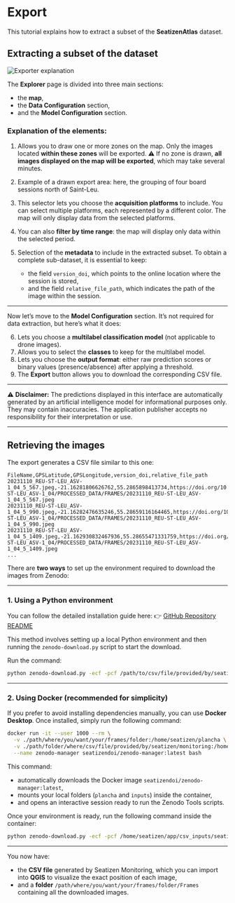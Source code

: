 # Export

This tutorial explains how to extract a subset of the **SeatizenAtlas** dataset.

## Extracting a subset of the dataset

![Exporter explanation](/frontend/public/tutorials/exporter/exporter_explication.png)

The **Explorer** page is divided into three main sections:

* the **map**,
* the **Data Configuration** section,
* and the **Model Configuration** section.

### Explanation of the elements:

1. Allows you to draw one or more zones on the map. Only the images located **within these zones** will be exported.
   ⚠️ If no zone is drawn, **all images displayed on the map will be exported**, which may take several minutes.
2. Example of a drawn export area: here, the grouping of four board sessions north of Saint-Leu.
3. This selector lets you choose the **acquisition platforms** to include.
   You can select multiple platforms, each represented by a different color.
   The map will only display data from the selected platforms.
4. You can also **filter by time range**: the map will display only data within the selected period.
5. Selection of the **metadata** to include in the extracted subset.
   To obtain a complete sub-dataset, it is essential to keep:

   * the field `version_doi`, which points to the online location where the session is stored,
   * and the field `relative_file_path`, which indicates the path of the image within the session.

---

Now let’s move to the **Model Configuration** section.
It’s not required for data extraction, but here’s what it does:

6. Lets you choose a **multilabel classification model** (not applicable to drone images).
7. Allows you to select the **classes** to keep for the multilabel model.
8. Lets you choose the **output format**: either raw prediction scores or binary values (presence/absence) after applying a threshold.
9. The **Export** button allows you to download the corresponding CSV file.

---

⚠️ **Disclaimer:**
The predictions displayed in this interface are automatically generated by an artificial intelligence model for informational purposes only.
They may contain inaccuracies. The application publisher accepts no responsibility for their interpretation or use.

---

## Retrieving the images

The export generates a CSV file similar to this one:

```csv
FileName,GPSLatitude,GPSLongitude,version_doi,relative_file_path
20231110_REU-ST-LEU_ASV-1_04_5_567.jpeg,-21.16281806626762,55.2865898413734,https://doi.org/10.5281/zenodo.12760339,20231110_REU-ST-LEU_ASV-1_04/PROCESSED_DATA/FRAMES/20231110_REU-ST-LEU_ASV-1_04_5_567.jpeg
20231110_REU-ST-LEU_ASV-1_04_5_990.jpeg,-21.16282476635246,55.28659116164465,https://doi.org/10.5281/zenodo.12760339,20231110_REU-ST-LEU_ASV-1_04/PROCESSED_DATA/FRAMES/20231110_REU-ST-LEU_ASV-1_04_5_990.jpeg
20231110_REU-ST-LEU_ASV-1_04_5_1409.jpeg,-21.162930832467936,55.28655471331759,https://doi.org/10.5281/zenodo.12760339,20231110_REU-ST-LEU_ASV-1_04/PROCESSED_DATA/FRAMES/20231110_REU-ST-LEU_ASV-1_04_5_1409.jpeg
...
```

There are **two ways** to set up the environment required to download the images from Zenodo:

---

### **1. Using a Python environment**

You can follow the detailed installation guide here:
👉 [GitHub Repository README](https://github.com/SeatizenDOI/zenodo-tools/blob/master/README.md)

This method involves setting up a local Python environment and then running the `zenodo-download.py` script to start the download.

Run the command:

```bash
python zenodo-download.py -ecf -pcf /path/to/csv/file/provided/by/seatizen/monitoring -po /path/where/you/want/your/frames/folder
```

---

### **2. Using Docker (recommended for simplicity)**

If you prefer to avoid installing dependencies manually, you can use **Docker Desktop**.
Once installed, simply run the following command:

```bash
docker run -it --user 1000 --rm \
  -v ./path/where/you/want/your/frames/folder:/home/seatizen/plancha \
  -v ./path/folder/where/csv/file/provided/by/seatizen/monitoring:/home/seatizen/app/csv_inputs \
  --name zenodo-manager seatizendoi/zenodo-manager:latest bash
```

This command:

* automatically downloads the Docker image `seatizendoi/zenodo-manager:latest`,
* mounts your local folders (`plancha` and `inputs`) inside the container,
* and opens an interactive session ready to run the Zenodo Tools scripts.

Once your environment is ready, run the following command inside the container:

```bash
python zenodo-download.py -ecf -pcf /home/seatizen/app/csv_inputs/seatizen_monitoring.csv -po /home/seatizen/plancha
```

---

You now have:

* the **CSV file** generated by Seatizen Monitoring, which you can import into **QGIS** to visualize the exact position of each image,
* and a **folder** `/path/where/you/want/your/frames/folder/Frames` containing all the downloaded images.

